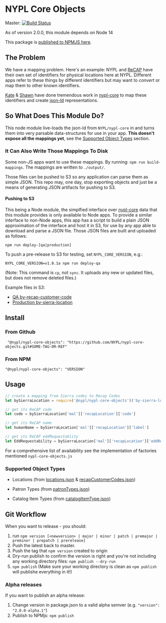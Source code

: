 # NYPL Core Objects

Master: [![Build Status](https://travis-ci.org/NYPL/nypl-core-objects.svg?branch=master)](https://travis-ci.org/NYPL/nypl-core-objects)

As of version 2.0.0, this module depends on Node 14

This package is [published to NPMJS here](https://www.npmjs.com/package/@nypl/nypl-core-objects).

## The Problem

We have a mapping problem. Here's an example:
NYPL and [ReCAP](https://recap.princeton.edu/) have their own set of identifiers
for physical locations here at NYPL.  Different apps refer to these things by different identifiers
but may want to _convert_ or map them to other known identifiers.

[Kate](https://github.com/katesweeney) & [Shawn](https://github.com/orgs/NYPL-discovery/people/saverkamp) have done
tremendous work in [nypl-core](https://github.com/NYPL/nypl-core) to map
these identifiers and create [json-ld](https://en.wikipedia.org/wiki/JSON-LD) representations.

## So What Does This Module Do?

This node module live-loads the json-ld from `NYPL/nypl-core` in and turns them
into very parsable data-structures for use in your app. **This doesn't expose all the mappings yet**,
see the [Supported Object Types](#supported-object-types) section.

### It Can Also Write Those Mappings To Disk

Some non-JS apps want to use these mappings.
By running: `npm run build-mappings`.
The mappings are written to `./output/`.

Those files can be pushed to S3 so any application can parse them as simple JSON.
This repo may, one day, stop exporting objects and just be a means of generating
JSON artifacts for pushing to S3.

#### Pushing to S3

This being a Node module, the simplfied interface over [nypl-core](https://github.com/NYPL/nypl-core) data that this module provides is only available to Node apps. To provide a similar interface to non-Node apps, this app has a script to build a plain JSON approximation of the interface and host it in S3, for use by any app able to download and parse a JSON file. Those JSON files are built and uploaded as follows:

`npm run deploy-[qa|production]`

To push a pre-release to S3 for testing, set `NYPL_CORE_VERSION`, e.g.:

`NYPL_CORE_VERSION=v1.0.1a npm run deploy-qa`

(Note: This command is `cp`, not `sync`. It uploads any new or updated files, but does not remove deleted files.)

Example files in S3:
 * [QA by-recap-customer-code](https://nypl-core-objects-mapping-qa.s3.amazonaws.com/by_recap_customer_code.json)
 * [Production by-sierra-location](https://nypl-core-objects-mapping-production.s3.amazonaws.com/by_sierra_location.json)

## Install

### From Github

```
 "@nypl/nypl-core-objects": "https://github.com/NYPL/nypl-core-objects.git#SOME-TAG-OR-REF"
```

### From NPM

```
"@nypl/nypl-core-objects": "VERSION"
```

## Usage

```javascript
// create a mapping from Sierra codes to Recap Codes
let bySierraLocation = require('@nypl/nypl-core-objects')('by-sierra-location')

// get its ReCAP code
let code = bySierraLocation['mal']['recapLocation']['code']

// get its ReCAP name
let humanName = bySierraLocation['mal']['recapLocation']['label']

// get its ReCAP eddRequestablity
let EddRequestability = bySierraLocation['mal']['recapLocation']['eddRequestable']
```

For a comprehensive list of availability see the implementation of factories mentioned `nypl-core-objects.js`

### Supported Object Types

* Locations (from [locations.json](https://github.com/NYPL/nypl-core/blob/master/vocabularies/json-ld/locations.json) & [recapCustomerCodes.json](https://github.com/NYPL/nypl-core/blob/master/vocabularies/json-ld/recapCustomerCodes.json))

* Patron Types (from [patronTypes.json](https://github.com/NYPL/nypl-core/blob/master/vocabularies/json-ld/patronTypes.json))

* Catalog Item Types (from [catalogItemType.json](https://github.com/NYPL/nypl-core/blob/master/vocabularies/json-ld/catalogItemTypes.json))

## Git Workflow

When you want to release - you should:

1. run `npm version [<newversion> | major | minor | patch | premajor | preminor | prepatch | prerelease]`
2. Push the latest back to master.
3. Push the tag that `npm version` created to origin
3. Dry-run publish to confirm the version is right and you're not including any working directory files: `npm publish --dry-run`
4. `npm publish` (Make sure your working directory is clean as `npm publish` will publishe everything in it!)

### Alpha releases

If you want to publish an alpha release:

1. Change version in package.json to a valid alpha semver (e.g. `"version": "2.0.0-alpha.1"`)
2. Publish to NPMjs: `npm publish`

